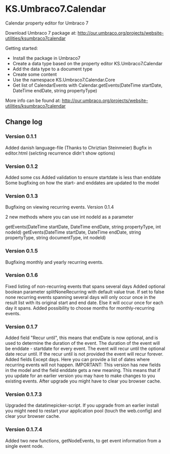 KS.Umbraco7.Calendar
====================

Calendar property editor for Umbraco 7

Download Umbraco 7 package at: http://our.umbraco.org/projects/website-utilities/ksumbraco7calendar


Getting started:
 - Install the package in Umbraco7
 - Create a data type based on the property editor KS.Umbraco7.Calendar
 - Add the data type to a document type
 - Create some content
 - Use the namespace KS.Umbraco7.Calendar.Core 
 - Get list of CalendarEvents with Calendar.getEvents(DateTime startDate, DateTime endDate, string propertyType)

More info can be found at: http://our.umbraco.org/projects/website-utilities/ksumbraco7calendar

## Change log


### Version 0.1.1

Added danish language-file (Thanks to Chriztian Steinmeier)
Bugfix in editor.html (selcting recurrence didn't show options)

### Version 0.1.2

Added some css
Added validation to ensure startdate is less than enddate
Some bugfixing on how the start- and enddates are updated to the model

### Version 0.1.3

Bugfixing on viewing recurring events.
Version 0.1.4

2 new methods where you can use int nodeId as a parameter

getEvents(DateTime startDate, DateTime endDate, string propertyType, int nodeId)
getEvents(DateTime startDate, DateTime endDate, string propertyType, string documentType, int nodeId)

### Version 0.1.5

Bugfixing monthly and yearly recurring events.

### Version 0.1.6

Fixed listing of non-recurring events that spans several days
Added optional boolean parameter splitNoneRecurring with default value true. If set to false none recurring events spanning several days will only occur once in the result list with its original start and end date. Else it will occur once for each day it spans.
Added possibility to choose months for monthly-recurring events.


### Version 0.1.7

Added field "Recur until", this means that endDate is now optional, and is used to determine the duration of the event. The duration of the event will be enddate - startdate for every event. The event will recur until the optional date recur until. If the recur until is not provided the event will recur forever.
Added fields Except days. Here you can provide a list of dates where recurring events will not happen.
IMPORTANT: This version has new fields in the model and the field enddate gets a new meaning. This means that if you update for an earlier version you may have to make changes to you existing events. After upgrade you might have to clear you browser cache.

### Version 0.1.7.3

Upgraded the datatimepicker-script. If you upgrade from an earlier install you might need to restart your application pool (touch the web.config) and clear your browser cache.

### Version 0.1.7.4
Added two new functions, getNodeEvents, to get event information from a single event node.
